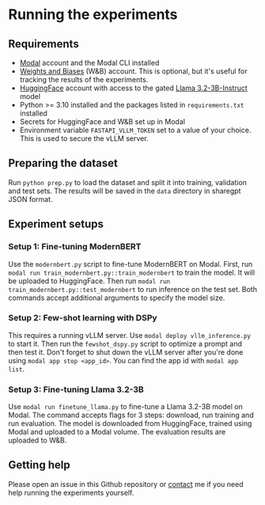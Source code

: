 # Running the experiments

## Requirements

- [Modal](https://modal.com) account and the Modal CLI installed
- [Weights and Biases](https://wandb.ai/site) (W&B) account. This is optional, but it's useful for tracking the results of the experiments.
- [HuggingFace](https://huggingface.co) account with access to the gated [Llama 3.2-3B-Instruct](https://huggingface.co/meta-llama/Llama-3.2-3B-Instruct) model
- Python >= 3.10 installed and the packages listed in `requirements.txt` installed
- Secrets for HuggingFace and W&B set up in Modal
- Environment variable `FASTAPI_VLLM_TOKEN` set to a value of your choice. This is used to secure the vLLM server.

## Preparing the dataset

Run `python prep.py` to load the dataset and split it into training, validation and test sets. The results will be saved in the `data` directory in sharegpt JSON format.

## Experiment setups

### Setup 1: Fine-tuning ModernBERT

Use the `modernbert.py` script to fine-tune ModernBERT on Modal. First, run `modal run train_modernbert.py::train_modernbert` to train the model. It will be uploaded to HuggingFace. Then run `modal run train_modernbert.py::test_modernbert` to run inference on the test set. Both commands accept additional arguments to specify the model size.

### Setup 2: Few-shot learning with DSPy

This requires a running vLLM server. Use `modal deploy vllm_inference.py` to start it. Then run the `fewshot_dspy.py` script to optimize a prompt and then test it. Don't forget to shut down the vLLM server after you're done using `modal app stop <app_id>`. You can find the app id with `modal app list`.

### Setup 3: Fine-tuning Llama 3.2-3B

Use `modal run finetune_llama.py` to fine-tune a Llama 3.2-3B model on Modal. The command accepts flags for 3 steps: download, run training and run evaluation. The model is downloaded from HuggingFace, trained using Modal and uploaded to a Modal volume. The evaluation results are uploaded to W&B.

## Getting help

Please open an issue in this Github repository or [contact](https://simmering.dev/about) me if you need help running the experiments yourself.
